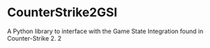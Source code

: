 # CounterStrike2GSI
A Python library to interface with the Game State Integration found in Counter-Strike 2.
2